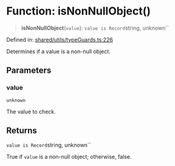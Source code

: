 # Function: isNonNullObject()

> **isNonNullObject**(`value`): `value is Record`string, unknown``

Defined in: [shared/utils/typeGuards.ts:226](https://github.com/Nick2bad4u/Uptime-Watcher/blob/main/shared/utils/typeGuards.ts#L226)

Determines if a value is a non-null object.

## Parameters

### value

`unknown`

The value to check.

## Returns

`value is Record`string, unknown``

True if `value` is a non-null object; otherwise, false.
